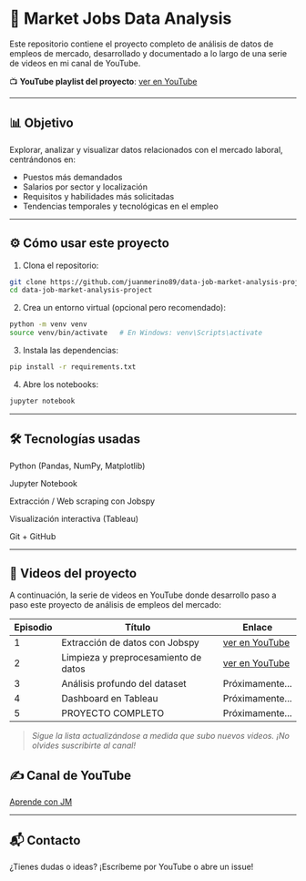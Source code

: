 # 🧠 Market Jobs Data Analysis

Este repositorio contiene el proyecto completo de análisis de datos de empleos de mercado, desarrollado y documentado a lo largo de una serie de videos en mi canal de YouTube.

📺 **YouTube playlist del proyecto**: [ver en YouTube](https://www.youtube.com/playlist?list=PLGQSYoAPO2ZFi2VI5RFmOJpDnTU3gPVx_)

---

## 📊 Objetivo

Explorar, analizar y visualizar datos relacionados con el mercado laboral, centrándonos en:

- Puestos más demandados
- Salarios por sector y localización
- Requisitos y habilidades más solicitadas
- Tendencias temporales y tecnológicas en el empleo

---


## ⚙️ Cómo usar este proyecto

1. Clona el repositorio:

```bash
git clone https://github.com/juanmerino89/data-job-market-analysis-project.git
cd data-job-market-analysis-project
```

2. Crea un entorno virtual (opcional pero recomendado):


```bash
python -m venv venv
source venv/bin/activate   # En Windows: venv\Scripts\activate
```

3. Instala las dependencias:

```bash
pip install -r requirements.txt
```

4. Abre los notebooks:

```bash
jupyter notebook
```

---

## 🛠 Tecnologías usadas

Python (Pandas, NumPy, Matplotlib)

Jupyter Notebook

Extracción / Web scraping con Jobspy

Visualización interactiva (Tableau)

Git + GitHub

---

## 🎥 Videos del proyecto

A continuación, la serie de videos en YouTube donde desarrollo paso a paso este proyecto de análisis de empleos del mercado:

| Episodio | Título | Enlace |
|----------|--------|--------|
| 1 | Extracción de datos con Jobspy | [ver en YouTube](https://youtu.be/3NibxuhfgwE?si=9TDZTJXi7sIJanPt) |
| 2 | Limpieza y preprocesamiento de datos | [ver en YouTube](https://youtu.be/mGZgbg3sK4Q) |
| 3 | Análisis profundo del dataset | Próximamente... |
| 4 | Dashboard en Tableau | Próximamente... |
| 5 | PROYECTO COMPLETO | Próximamente... |

> *Sigue la lista actualizándose a medida que subo nuevos videos. ¡No olvides suscribirte al canal!*



## ✍️ Canal de YouTube
[Aprende con JM](https://youtube.com/@aprendeconJM)

---

## 📬 Contacto
¿Tienes dudas o ideas? ¡Escríbeme por YouTube o abre un issue!


